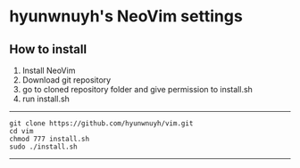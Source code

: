 # hyunwnuyh's NeoVim settings

## How to install
1. Install NeoVim
2. Download git repository
3. go to cloned repository folder and give permission to install.sh
4. run install.sh
----------------------------------------------------
    git clone https://github.com/hyunwnuyh/vim.git
    cd vim
    chmod 777 install.sh
    sudo ./install.sh
----------------------------------------------------

